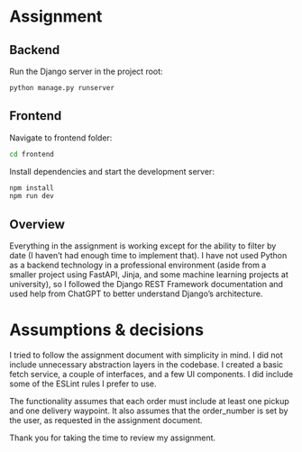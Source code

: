 # Assignment

## Backend
Run the Django server in the project root:
```bash
python manage.py runserver
```
## Frontend
Navigate to frontend folder:
```bash
cd frontend
```
Install dependencies and start the development server:
```bash
npm install
npm run dev
```

## Overview
Everything in the assignment is working except for the ability to filter by date (I haven’t had enough time to implement that).
I have not used Python as a backend technology in a professional environment (aside from a smaller project using FastAPI, Jinja,
and some machine learning projects at university),
so I followed the Django REST Framework documentation and used help from ChatGPT to better understand Django’s architecture.

# Assumptions & decisions

I tried to follow the assignment document with simplicity in mind. I did not include unnecessary abstraction layers in the codebase.
I created a basic fetch service, a couple of interfaces, and a few UI components. I did include some of the ESLint rules I prefer to use.

The functionality assumes that each order must include at least one pickup and one delivery waypoint.
It also assumes that the order_number is set by the user, as requested in the assignment document.

Thank you for taking the time to review my assignment.
